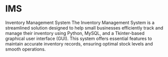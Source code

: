 # IMS
Inventory Management System 
The  Inventory Management System is a streamlined solution designed to help small businesses efficiently track and manage their inventory using Python, MySQL, and a Tkinter-based graphical user interface (GUI). This system offers essential features to maintain accurate inventory records, ensuring optimal stock levels and smooth operations.
